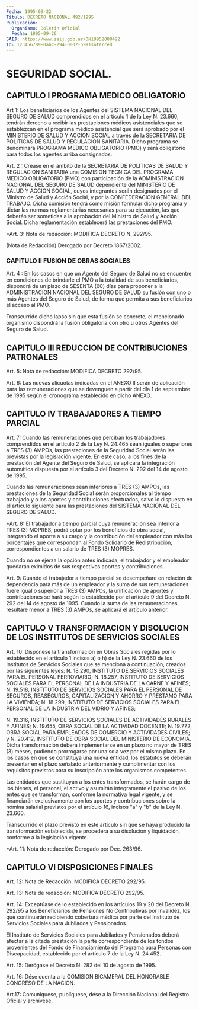 ```yaml
---
Fecha: 1995-09-22
Título: DECRETO NACIONAL 492/1995
Publicación:
  Organismo: Boletín Oficial
  Fecha: 1995-09-26
SAIJ: https://www.saij.gob.ar/DN19952000492
Id: 123456789-0abc-294-0002-5991soterced
---
```

# SEGURIDAD SOCIAL.

## CAPITULO I PROGRAMA MEDICO OBLIGATORIO

<a id="1"></a>
Art 1: Los beneficiarios de los Agentes del SISTEMA NACIONAL DEL SEGURO DE SALUD comprendidos en el artículo 1 de la  Ley  N. 23.660, tendrán derecho  a  recibir  las prestaciones médicos asistenciales que se establezcan en el programa médico asistencial que será aprobado por el MINISTERIO DE SALUD Y ACCION SOCIAL a través de la SECRETARIA DE POLITICAS  DE  SALUD  Y REGULACION  SANITARIA.  Dicho programa  se denominará PROGRAMA MEDICO  OBLIGATORIO  (PMO)  y  será obligatorio para todos los agentes arriba consignados.

<a id="2"></a>
Art. 2 : Créase en el ámbito de la SECRETARIA DE POLITICAS DE SALUD Y REGULACION SANITARIA una COMISION  TECNICA  DEL PROGRAMA  MEDICO OBLIGATORIO  (PMO) con participación de la ADMINISTRACION  NACIONAL DEL SEGURO DE  SALUD  dependiente  del MINISTERIO DE SALUD Y ACCION SOCIAL, cuyos integrantes serán designados por el Ministro de Salud y Acción Social, y por la CONFEDERACION  GENERAL DEL TRABAJO. Dicha comisión tendrá como misión formular dicho  programa  y  dictar las normas reglamentarias necesarias para su ejecución, las que deberán ser  sometidas  a  la  aprobación  del  Ministro  de Salud y Acción Social. Dicha reglamentación establecerá las prestaciones  del  PMO.

<a id="3"></a>
*Art.  3: Nota de redacción: MODIFICA DECRETO N. 292/95.

(Nota de Redacción) Derogado por Decreto 1867/2002.

### CAPITULO II FUSION DE OBRAS SOCIALES

<a id="4"></a>
Art.  4 : En los casos en que un Agente del Seguro de  Salud  no  se encuentre  en condiciones de brindarle el PMO a la totalidad de sus beneficiarios,  dispondrá  de  un  plazo  de SESENTA (60) días para proponer a la ADMINISTRACION NACIONAL DEL SEGURO DE SALUD su fusión con uno o más Agentes del Seguro de Salud,  de  forma que permita a sus beneficiarios el acceso al PMO.

Transcurrido  dicho  lapso  sin  que  esta  fusión se concrete,  el mencionado  organismo dispondrá la fusión obligatoria  con  otro  u otros Agentes del Seguro de Salud.

## CAPITULO III REDUCCION DE CONTRIBUCIONES PATRONALES

<a id="5"></a>
Art. 5: Nota de redacción: MODIFICA DECRETO 292/95.

<a id="6"></a>
Art.  6:  Las nuevas alícuotas indicadas en el  ANEXO  II  serán  de aplicación  para  las  remuneraciones que se devenguen a partir del día 1 de septiembre de 1995  según  el  cronograma  establecido  en dicho ANEXO.

## CAPITULO IV TRABAJADORES A TIEMPO PARCIAL

<a id="7"></a>
Art. 7: Cuando las remuneraciones que perciban los trabajadores comprendidos  en  el artículo 2 de la Ley N. 24.465 sean iguales o superiores  a  TRES (3) AMPOs, las  prestaciones  de  la  Seguridad Social serán las  previstas  por  la  legislación  vigente. En este caso, a los fines de la prestación del Agente del Seguro  de Salud, se  aplicará la integración automática dispuesta por el artículo  3 del Decreto N. 292 del 14 de agosto de 1995.

Cuando  las  remuneraciones  sean  inferiores a TRES (3) AMPOs, las prestaciones de la Seguridad Social  serán proporcionales al tiempo trabajado  y a los aportes y contribuciones  efectuados,  salvo  lo dispuesto en  el  artículo  siguiente  para  las  prestaciones  del SISTEMA NACIONAL DEL SEGURO DE SALUD.

<a id="8"></a>
*Art.  8: El trabajador a tiempo parcial  cuya remuneración sea inferior a TRES (3) MOPRES, podrá optar por los beneficios de obra social, integrando el aporte a su cargo y la contribución  del empleador con más los porcentajes que correspondan al Fondo Solidario de Redistribución, correspondientes a un salario de TRES (3) MOPRES.

Cuando no se ejerza la opción antes  indicada,  el  trabajador y el empleador quedarán eximidos de sus respectivos aportes y contribuciones.

<a id="9"></a>
Art.  9:  Cuando  el  trabajador  a tiempo parcial se desempeñare en relación de dependencia para más de  un  empleador y la suma de sus remuneraciones  fuere  igual  o  superior  a  TRES  (3)  AMPOs,  la unificación de aportes y contribuciones se hará según lo establecido por el artículo 9 del Decreto N. 292 del 14 de agosto de 1995. Cuando la suma de las remuneraciones resultare  menor  a TRES (3) AMPOs, se aplicará el artículo anterior.

## CAPITULO V TRANSFORMACION Y DISOLUCION DE LOS INSTITUTOS DE SERVICIOS SOCIALES

<a id="10"></a>
Art. 10: Dispónese la transformación en Obras Sociales regidas  por lo establecido en el artículo 1 incisos a) o h) de la Ley N. 23.660 de  los   Institutos  de  Servicios  Sociales  que  se  menciona  a continuación, creados por las siguientes leyes: N. 18.290, INSTITUTO DE SERVICIOS  SOCIALES  PARA  EL  PERSONAL  FERROVIARIO; N. 18.257, INSTITUTO DE SERVICIOS SOCIALES PARA EL PERSONAL DE LA INDUSTRIA DE LA CARNE Y AFINES; N. 19.518, INSTITUTO DE SERVICIOS SOCIALES  PARA EL PERSONAL  DE  SEGUROS,  REASEGUROS,  CAPITALIZACION  Y  AHORRO Y PRESTAMO PARA LA VIVIENDA;  N. 18.299, INSTITUTO  DE  SERVICIOS SOCIALES PARA EL PERSONAL DE LA INDUSTRIA DEL VIDRIO Y AFINES;

N. 19.316, INSTITUTO DE SERVICIOS SOCIALES DE ACTIVIDADES RURALES Y AFINES; N. 19.655, OBRA SOCIAL DE LA ACTIVIDAD  DOCENTE; N. 19.772, OBRA SOCIAL PARA EMPLEADOS DE COMERCIO Y ACTIVIDADES CIVILES; y N. 20.412,  INSTITUTO DE OBRA SOCIAL DEL MINISTERIO DE ECONOMIA. Dicha transformación  deberá  implementarse  en un plazo no mayor de TRES (3)  meses, pudiendo prorrogarse por una  sola  vez  por  el  mismo plazo.  En  los  casos  en que se constituya una nueva entidad, los estatutos se deberán presentar en el plazo señalado anteriormente y cumplimentar con los requisitos  previstos para su inscripción ante los organismos competentes.

Las entidades que sustituyan a los  entes  transformados,  se harán cargo de los bienes, el personal, el activo y asumirán íntegramente el  pasivo  de  los entes que se transforman, conforme la normativa legal vigente, y  se  financiarán  exclusivamente con los aportes y contribuciones sobre la nómina salarial  previstos  por el artículo 16, incisos "a" y "b" de la Ley N. 23.660.

Transcurrido  el  plazo previsto en este artículo sin que  se  haya producido  la  transformación    establecida,  se  procederá  a  su disolución  y  liquidación,  conforme   a  la  legislación  vigente.

<a id="11"></a>
*Art.  11:  Nota de redacción: Derogado por Dec. 263/96.

## CAPITULO VI DISPOSICIONES FINALES

<a id="12"></a>
Art. 12: Nota de Redacción: MODIFICA DECRETO 292/95.

<a id="13"></a>
Art.  13: Nota de redacción: MODIFICA DECRETO 292/95.

<a id="14"></a>
Art. 14: Exceptúase de lo establecido en los artículos  19 y 20 del Decreto N. 292/95 a los Beneficiarios de Pensiones No Contributivas por Invalidez,  los que continuarán recibiendo cobertura médica por parte  del  Instituto   de  Servicios  Sociales  para  Jubilados  y Pensionados.

El Instituto de Servicios  Sociales  para  Jubilados  y Pensionados deberá  afectar a la citada prestación la parte correspondiente  de los fondos  provenientes  del  Fondo de Financiamiento del Programa para Personas con Discapacidad, establecido por el artículo 7 de la Ley N. 24.452.

<a id="15"></a>
Art.  15:  Derógase el Decreto N. 282  del  10  de  agosto de  1995.

<a id="16"></a>
Art. 16: Dése cuenta a la COMISION BICAMERAL DEL HONORABLE CONGRESO DE LA NACION.

<a id="17"></a>
Art.17: Comuníquese, publíquese, dése a la Dirección Nacional del Registro Oficial y archívese.